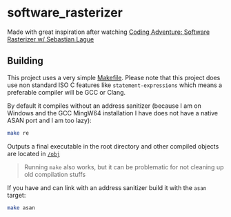# software_rasterizer

Made with great inspiration after watching [Coding Adventure: Software Rasterizer w/ Sebastian Lague](https://www.youtube.com/watch?v=yyJ-hdISgnw)

## Building

This project uses a very simple [Makefile](./Makefile). Please note that this project does use non standard ISO C features like `statement-expressions` which means a preferable compiler
will be GCC or Clang.

By default it compiles without an address sanitizer (because I am on Windows and the GCC MingW64 installation I have
does not have a native ASAN port and I am too lazy):

```bash
make re
```

Outputs a final executable in the root directory and other compiled objects are located in [`/obj`](./obj/)

> Running `make` also works, but it can be problematic for not cleaning up old compilation stuffs

If you have and can link with an address sanitizer build it with the `asan` target:

```bash
make asan
```
